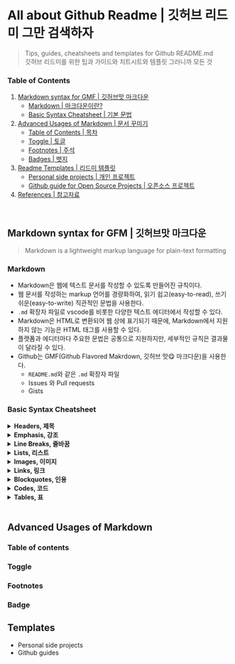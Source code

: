 # All about Github Readme | 깃허브 리드미 그만 검색하자

>Tips, guides, cheatsheets and templates for Github README.md   
>깃허브 리드미를 위한 팁과 가이드와 치트시트와 템플릿 그러니까 모든 것

### Table of Contents
1. [Markdown syntax for GMF | 깃허브맛 마크다운](#markdown-syntax-for-gfm--깃허브맛-마크다운)
    - [Markdown | 마크다운이란?](#markdown)
    - [Basic Syntax Cheatsheet | 기본 문법](#basic-syntax-cheatsheet)
2. [Advanced Usages of Markdown | 문서 꾸미기](#advanced-usages-of-markdown)
    - [Table of Contents | 목차](#table-of-contents)
    - [Toggle | 토글](#toggle)
    - [Footnotes | 주석](#footnotes)
    - [Badges | 뱃지](#badge)
3. [Readme Templates | 리드미 템플릿]()
    - [Personal side projects | 개인 프로젝트]()
    - [Github guide for Open Source Projects | 오픈소스 프로젝트]()
5. [References | 참고자료]()
<br />

## Markdown syntax for GFM | 깃허브맛 마크다운

> Markdown is a lightweight markup language for plain-text formatting

### Markdown
- Markdown은 웹에 텍스트 문서를 작성할 수 있도록 만들어진 규칙이다.  
- 웹 문서를 작성하는 markup 언어를 경량화하여, 읽기 쉽고(easy-to-read), 쓰기 쉬운(easy-to-write) 직관적인 문법을 사용한다.
- `.md` 확장자 파일로 vscode를 비롯한 다양한 텍스트 에디터에서 작성할 수 있다.
- Markdown은 HTML로 변환되어 웹 상에 표기되기 때문에, Markdown에서 지원하지 않는 기능은 HTML 태그를 사용할 수 있다.
- 플랫폼과 에디터마다 주요한 문법은 공통으로 지원하지만, 세부적인 규칙은 결과물이 달라질 수 있다.
- Github는 GMF(Github Flavored Makrdown, 깃허브 맛😋 마크다운)을 사용한다.
  - `README.md`와 같은 `.md` 확장자 파일
  - Issues 와 Pull requests
  - Gists

### Basic Syntax Cheatsheet
<details>
  <summary><b>Headers, 제목</b></summary>
  
  ####   
  ```
    # <h1> -> underline 있음
    ## <h2> -> underline 있음
    ### <h3>
    #### <h4>
    ##### <h5>
    ###### <h6>
  ```
  ####   
</details>

<details>
  <summary><b>Emphasis, 강조</b></summary>
  
  ####   
  ```
    *italic* or _italic_
    **bold** or __bold__
    ~~strikethrough~~
    <u>underline</u>
  ```
  ####   
</details>
<details>
  <summary><b>Line Breaks, 줄바꿈</b></summary>
  
  ####   
  - 2 or more spaces, 2번 이상 띄어쓰기
  - `<br />`
  ####   
</details>

<details>
  <summary><b>Lists, 리스트</b></summary>
  
  ####   
  **Unordered**
  ```
    - item 1 -> -, +, * 사용 가능
    - item 2
      - item 2a
      - item 2b
  ```
  **Ordered**
  ```
    1. item 1
    1. item 2
      1. item 2a
      1. item 2b
  ```
  **Task lists**
  ```
    - [ ] todo
    - [X] completed
  ```
  ####   
</details>

<details>
  <summary><b>Images, 이미지</b></summary>
  
  ####   
  ```
  ![Alt Text](url)
  
  ![GitHub Logo](/images/logo.png)
  ```
  ####   
</details>
<details>
  <summary><b>Links, 링크</b></summary>
  
  ####   
  ```
  [Text](url)
  
  [GitHub](http://github.com)
  ```
  ####   
</details>

<details>
  <summary><b>Blockquotes, 인용</b></summary>
  
  ####   
  ```
  > Blockquotes
  ```
  ####   
</details>
<details>
  <summary><b>Codes, 코드</b></summary>
  
  ####   
  **Inline**
  ```
  `inline code` -> backticks
  ```
  **Code Blocks**
  <pre>```javascript
console.log('hello world')
```</pre>
  ####   
</details>

</details>

<details>
  <summary><b>Tables, 표</b></summary>
  
  ####   
  ```
  | head | head | head |
  | --- | :---: | ---: | -> 정렬 | left | center | right |
  | body | body | body |
  ```
  ####   
</details>

<br />

## Advanced Usages of Markdown

### Table of contents

### Toggle
### Footnotes
### Badge

## Templates
- Personal side projects
- Github guides
